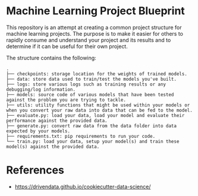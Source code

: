 # Machine Learning Project Blueprint
This repository is an attempt at creating a common project structure for machine learning projects. The purpose is to make it easier for others to rapidly consume and understand your project and its results and to determine if it can be useful for their own project.

The structure contains the following:

```
.
├── checkpoints: storage location for the weights of trained models.
├── data: store data used to train/test the models you've built.
├── logs: store various logs such as training results or any debugging/log information.
├── models: source code of various models that have been tested against the problem you are trying to tackle.
├── utils: utility functions that might be used within your models or when you convert your raw data into data that can be fed to the model.
├── evaluate.py: load your data, load your model and evaluate their performance against the provided data.
├── generate.py: convert raw data from the data folder into data expected by your models.
├── requirements.txt: pip requirements to run your code.
└── train.py: load your data, setup your model(s) and train these model(s) against the provided data.
```

# References
* https://drivendata.github.io/cookiecutter-data-science/